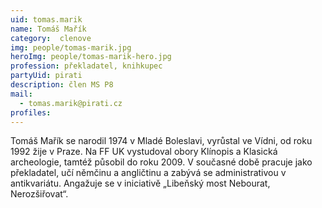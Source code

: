 ```yaml
---
uid: tomas.marik
name: Tomáš Mařík
category:  clenove
img: people/tomas-marik.jpg
heroImg: people/tomas-marik-hero.jpg
profession: překladatel, knihkupec
partyUid: pirati
description: člen MS P8
mail:
  - tomas.marik@pirati.cz
profiles:
---
```


Tomáš Mařík se narodil 1974 v Mladé Boleslavi, vyrůstal ve Vídni, od roku 1992 žije v Praze. Na FF UK vystudoval obory Klínopis a Klasická archeologie, tamtéž působil do roku 2009. V současné době pracuje jako překladatel, učí němčinu a angličtinu a zabývá se administrativou v antikvariátu. Angažuje se v iniciativě „Libeňský most Nebourat, Nerozšiřovat“.

